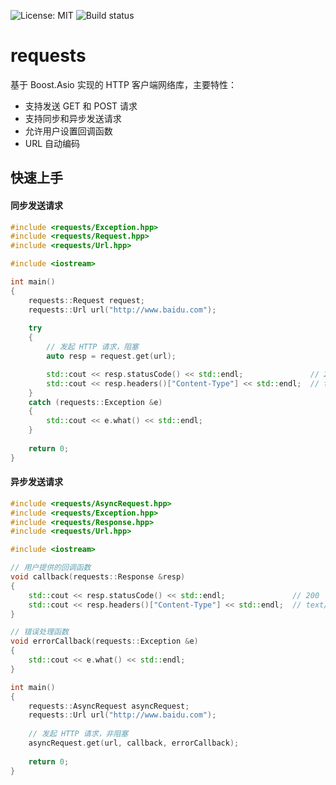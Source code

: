 ![License: MIT](https://img.shields.io/badge/License-MIT-yellow.svg) ![Build status](https://travis-ci.org/senlinzhan/requests.svg?branch=master)
# requests
基于 Boost.Asio 实现的 HTTP 客户端网络库，主要特性：
- 支持发送 GET 和 POST 请求
- 支持同步和异步发送请求
- 允许用户设置回调函数
- URL 自动编码
## 快速上手
#### 同步发送请求
```C++
#include <requests/Exception.hpp>
#include <requests/Request.hpp>
#include <requests/Url.hpp>

#include <iostream>

int main()
{
    requests::Request request;
    requests::Url url("http://www.baidu.com");
    
    try
    {
        // 发起 HTTP 请求，阻塞
        auto resp = request.get(url);

        std::cout << resp.statusCode() << std::endl;               // 200
        std::cout << resp.headers()["Content-Type"] << std::endl;  // text/html
    }
    catch (requests::Exception &e)
    {
        std::cout << e.what() << std::endl;
    }	
		
    return 0;
}
```
#### 异步发送请求
```C++
#include <requests/AsyncRequest.hpp>
#include <requests/Exception.hpp>
#include <requests/Response.hpp>
#include <requests/Url.hpp>

#include <iostream>

// 用户提供的回调函数
void callback(requests::Response &resp)
{
    std::cout << resp.statusCode() << std::endl;               // 200
    std::cout << resp.headers()["Content-Type"] << std::endl;  // text/html
}

// 错误处理函数
void errorCallback(requests::Exception &e)
{
    std::cout << e.what() << std::endl;
}

int main()
{
    requests::AsyncRequest asyncRequest;
    requests::Url url("http://www.baidu.com");
    
    // 发起 HTTP 请求，非阻塞
    asyncRequest.get(url, callback, errorCallback);
    
    return 0;
}
```
